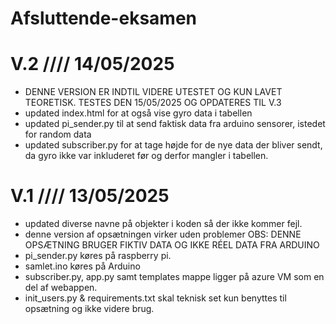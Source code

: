 # Afsluttende-eksamen
# V.2 //// 14/05/2025
- DENNE VERSION ER INDTIL VIDERE UTESTET OG KUN LAVET TEORETISK. TESTES DEN 15/05/2025 OG OPDATERES TIL V.3
- updated index.html for at også vise gyro data i tabellen
- updated pi_sender.py til at send faktisk data fra arduino sensorer, istedet for random data
- updated subscriber.py for at tage højde for de nye data der bliver sendt, da gyro ikke var inkluderet før og derfor mangler i tabellen.
# V.1 //// 13/05/2025
- updated diverse navne på objekter i koden så der ikke kommer fejl.
- denne version af opsætningen virker uden problemer OBS: DENNE OPSÆTNING BRUGER FIKTIV DATA OG IKKE RÉEL DATA FRA ARDUINO
- pi_sender.py køres på raspberry pi.
- samlet.ino køres på Arduino
- subscriber.py, app.py samt templates mappe ligger på azure VM som en del af webappen.
- init_users.py & requirements.txt skal teknisk set kun benyttes til opsætning og ikke videre brug.